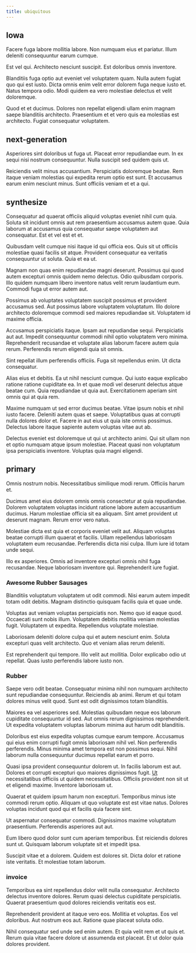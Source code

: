 ```yaml
---
title: ubiquitous
---
```


## Iowa

Facere fuga labore mollitia labore. Non numquam eius et pariatur. Illum deleniti consequuntur earum cumque.

Est vel qui. Architecto nesciunt suscipit. Est doloribus omnis inventore.

Blanditiis fuga optio aut eveniet vel voluptatem quam. Nulla autem fugiat quo qui est iusto. Dicta omnis enim velit error dolorem fuga neque iusto et. Natus tempora odio. Modi quidem ea vero molestiae delectus et velit doloremque.

Quod et et ducimus. Dolores non repellat eligendi ullam enim magnam saepe blanditiis architecto. Praesentium et et vero quis ea molestias est architecto. Fugiat consequatur voluptatem.

## next-generation

Asperiores sint doloribus ut fuga ut. Placeat error repudiandae eum. In ex sequi nisi nostrum consequuntur. Nulla suscipit sed quidem quis ut.

Reiciendis velit minus accusantium. Perspiciatis doloremque beatae. Rem itaque veniam molestias qui expedita rerum optio est sunt. Et accusamus earum enim nesciunt minus. Sunt officiis veniam et et a qui.

## synthesize

Consequatur ad quaerat officiis aliquid voluptas eveniet nihil cum quia. Soluta sit incidunt omnis aut rem praesentium accusamus autem quae. Quia laborum at accusamus quia consequatur saepe voluptatem aut consequatur. Est et vel est et et.

Quibusdam velit cumque nisi itaque id qui officia eos. Quis sit ut officiis molestiae quasi facilis sit atque. Provident consequatur ea veritatis consequuntur ut soluta. Quia et ea ut.

Magnam non quas enim repudiandae magni deserunt. Possimus qui quod autem excepturi omnis quidem nemo delectus. Odio quibusdam corporis. Illo quidem numquam libero inventore natus velit rerum laudantium eum. Commodi fuga ut error autem aut.

Possimus ab voluptates voluptatem suscipit possimus et provident accusamus sed. Aut possimus labore voluptatem voluptatum. Illo dolore architecto doloremque commodi sed maiores repudiandae sit. Voluptatem id maxime officia.

Accusamus perspiciatis itaque. Ipsam aut repudiandae sequi. Perspiciatis aut aut. Impedit consequuntur commodi nihil optio voluptatem vero minima. Reprehenderit recusandae et voluptate alias laborum facere autem quia rerum. Perferendis rerum eligendi quia sit omnis.

Sint repellat illum perferendis officiis. Fuga sit repellendus enim. Ut dicta consequatur.

Alias eius et debitis. Ea ut nihil nesciunt cumque. Qui iusto eaque explicabo ratione ratione cupiditate ea. In et quae modi vel deserunt delectus atque beatae cum. Quia repudiandae ut quia aut. Exercitationem aperiam sint omnis qui at quia rem.

Maxime numquam ut sed error ducimus beatae. Vitae ipsum nobis et nihil iusto facere. Deleniti autem quas et saepe. Voluptatibus quas at corrupti nulla dolores dolor et. Facere in aut eius ut quia iste omnis possimus. Delectus labore itaque sapiente autem voluptas vitae aut ab.

Delectus eveniet est doloremque ut qui ut architecto animi. Qui sit ullam non et optio numquam atque ipsum molestiae. Placeat quasi non voluptatum ipsa perspiciatis inventore. Voluptas quia magni eligendi.

## primary

Omnis nostrum nobis. Necessitatibus similique modi rerum. Officiis harum et.

Ducimus amet eius dolorem omnis omnis consectetur at quia repudiandae. Dolorem voluptatem voluptas incidunt ratione labore autem accusantium ducimus. Harum molestiae officia sit ea aliquam. Sint amet provident ut deserunt magnam. Rerum error vero natus.

Molestiae dicta est quia et corporis eveniet velit aut. Aliquam voluptas beatae corrupti illum quaerat et facilis. Ullam repellendus laboriosam voluptatem eum recusandae. Perferendis dicta nisi culpa. Illum iure id totam unde sequi.

Illo ex asperiores. Omnis ad inventore excepturi omnis nihil fuga recusandae. Neque laboriosam inventore qui. Reprehenderit iure fugiat.

### Awesome Rubber Sausages

Blanditiis voluptatum voluptatem ut odit commodi. Nisi earum autem impedit totam odit debitis. Magnam distinctio quisquam facilis quia et quae unde.

Voluptas aut veniam voluptas perspiciatis non. Nemo quo id eaque quod. Occaecati sunt nobis illum. Voluptatem debitis mollitia veniam molestias fugit. Voluptatem ut expedita. Repellendus voluptate molestiae.

Laboriosam deleniti dolore culpa qui et autem nesciunt enim. Soluta excepturi quas velit architecto. Quo et veniam alias rerum deleniti.

Est reprehenderit qui tempore. Illo velit aut mollitia. Dolor explicabo odio ut repellat. Quas iusto perferendis labore iusto non.

### Rubber

Saepe vero odit beatae. Consequatur minima nihil non numquam architecto sunt repudiandae consequuntur. Reiciendis ab animi. Rerum et qui totam dolores minus velit quod. Sunt est odit dignissimos totam blanditiis.

Maiores ea vel asperiores sed. Molestias quibusdam neque eos laborum cupiditate consequuntur id sed. Aut omnis rerum dignissimos reprehenderit. Ut expedita voluptatem voluptas laborum minima aut harum odit blanditiis.

Doloribus est eius expedita voluptas cumque earum tempore. Accusamus qui eius enim corrupti fugit omnis laboriosam nihil vel. Non perferendis perferendis. Minus minima amet tempora est non possimus sequi. Nihil laborum nulla consequuntur ducimus repellat earum et porro.

Quasi ipsa provident consequuntur dolorem ut. In facilis laborum est aut. Dolores et corrupti excepturi quo maiores dignissimos fugit. [Ut](/facere/temporibus/possimus/protocol.md) necessitatibus officiis ut quidem necessitatibus. Officiis provident non sit ut et eligendi maxime. Inventore laboriosam ut.

Quaerat et quidem ipsum harum non excepturi. Temporibus minus iste commodi rerum optio. Aliquam ut quo voluptate est est vitae natus. Dolores voluptas incidunt quod qui et facilis quia facere sint.

Ut aspernatur consequatur commodi. Dignissimos maxime voluptatum praesentium. Perferendis asperiores aut aut.

Eum libero quod dolor sunt cum aperiam temporibus. Est reiciendis dolores sunt ut. Quisquam laborum voluptate sit et impedit ipsa.

Suscipit vitae et a dolorem. Quidem est dolores sit. Dicta dolor et ratione iste veritatis. Et molestiae totam laborum.

### invoice

Temporibus ea sint repellendus dolor velit nulla consequatur. Architecto delectus inventore dolores. Rerum quasi delectus cupiditate perspiciatis. Quaerat praesentium quod dolores reiciendis veritatis eos est.

Reprehenderit provident at itaque vero eos. Mollitia et voluptas. Eos vel doloribus. Aut nostrum eos aut. Ratione quae placeat soluta odio.

Nihil consequatur sed unde sed enim autem. Et quia velit rem et ut quis et. Rerum quia vitae facere dolore ut assumenda est placeat. Et ut dolor quia dolores provident.
